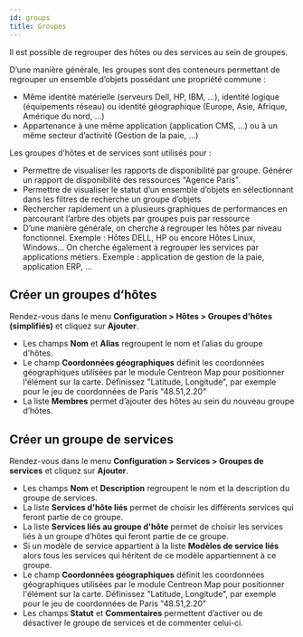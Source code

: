 ```yaml
---
id: groups
title: Groupes
---
```


Il est possible de regrouper des hôtes ou des services au sein de groupes.

D’une manière générale, les groupes sont des conteneurs permettant de regrouper un ensemble d’objets possédant une
propriété commune :

* Même identité matérielle (serveurs Dell, HP, IBM, ...), identité logique (équipements réseau) ou identité géographique
  (Europe, Asie, Afrique, Amérique du nord, ...)
* Appartenance à une même application (application CMS, ...) ou à un même secteur d’activité (Gestion de la paie, ...)

Les groupes d’hôtes et de services sont utilisés pour :

* Permettre de visualiser les rapports de disponibilité par groupe. Générer un rapport de disponibilité des ressources
  "Agence Paris".
* Permettre de visualiser le statut d’un ensemble d’objets en sélectionnant dans les filtres de recherche un groupe d’objets
* Rechercher rapidement un à plusieurs graphiques de performances en parcourant l’arbre des objets par groupes puis par ressource
* D’une manière générale, on cherche à regrouper les hôtes par niveau fonctionnel. Exemple : Hôtes DELL, HP ou encore
  Hôtes Linux, Windows... On cherche également à regrouper les services par applications métiers. Exemple : application de
  gestion de la paie, application ERP, ...

## Créer un groupes d’hôtes

Rendez-vous dans le menu **Configuration > Hôtes > Groupes d'hôtes (simplifiés)** et cliquez sur **Ajouter**.

* Les champs **Nom** et **Alias** regroupent le nom et l’alias du groupe d’hôtes.
* Le champ **Coordonnées géographiques** définit les coordonnées géographiques utilisées par le module Centreon Map pour positionner
  l'élément sur la carte. Définissez "Latitude, Longitude", par exemple pour le jeu de coordonnées de Paris "48.51,2.20"
* La liste **Membres** permet d’ajouter des hôtes au sein du nouveau groupe d’hôtes.

## Créer un groupe de services

Rendez-vous dans le menu **Configuration > Services > Groupes de services** et cliquez sur **Ajouter**.

* Les champs **Nom** et **Description** regroupent le nom et la description du groupe de services.
* La liste **Services d'hôte liés** permet de choisir les différents services qui feront partie de ce groupe.
* La liste **Services liés au groupe d'hôte** permet de choisir les services liés à un groupe d’hôtes qui feront partie de
  ce groupe.
* Si un modèle de service appartient à la liste  **Modèles de service liés** alors tous les services qui héritent de
  ce modèle appartiennent à ce groupe.
* Le champ **Coordonnées géographiques** définit les coordonnées géographiques utilisées par le module Centreon Map pour positionner
  l'élément sur la carte. Définissez "Latitude, Longitude", par exemple pour le jeu de coordonnées de Paris "48.51,2.20"
* Les champs  **Statut** et **Commentaires** permettent d’activer ou de désactiver le groupe de services et de commenter
  celui-ci.

